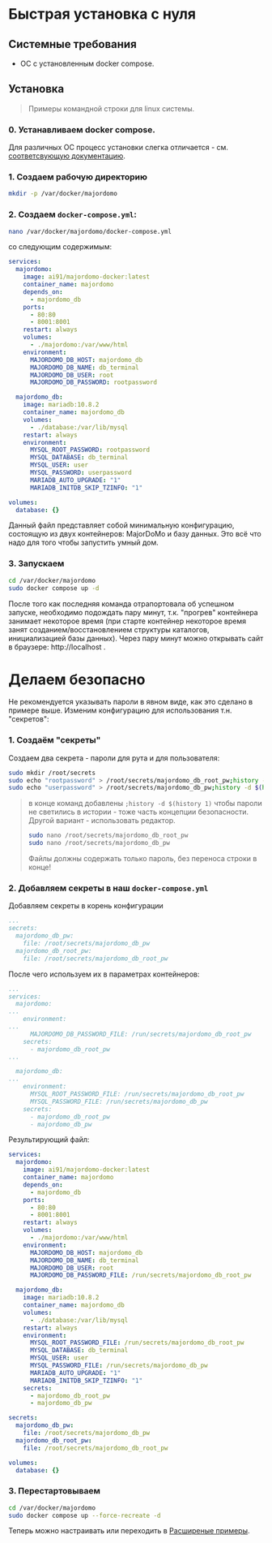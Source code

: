 # Быстрая установка с нуля
## Системные требования
 - ОС с установленным docker compose. 

## Установка
> Примеры командной строки для linux системы.

### 0. Устанавливаем docker compose. 
 Для различных ОС процесс установки слегка отличается - см. [соответсвующую документацию](https://docs.docker.com/compose/install/linux/).
### 1. Создаем рабочую директорию
```sh
mkdir -p /var/docker/majordomo
```

### 2. Создаем `docker-compose.yml`:
```sh
nano /var/docker/majordomo/docker-compose.yml
```
со следующим содержимым:
```yml
services:
  majordomo:
    image: ai91/majordomo-docker:latest
    container_name: majordomo
    depends_on:
      - majordomo_db
    ports:
      - 80:80
      - 8001:8001
    restart: always
    volumes:
      - ./majordomo:/var/www/html
    environment:
      MAJORDOMO_DB_HOST: majordomo_db
      MAJORDOMO_DB_NAME: db_terminal
      MAJORDOMO_DB_USER: root
      MAJORDOMO_DB_PASSWORD: rootpassword

  majordomo_db:
    image: mariadb:10.8.2
    container_name: majordomo_db
    volumes:
      - ./database:/var/lib/mysql
    restart: always
    environment:
      MYSQL_ROOT_PASSWORD: rootpassword
      MYSQL_DATABASE: db_terminal
      MYSQL_USER: user
      MYSQL_PASSWORD: userpassword
      MARIADB_AUTO_UPGRADE: "1"
      MARIADB_INITDB_SKIP_TZINFO: "1"

volumes:
  database: {}

```
Данный файл представляет собой минимальную конфигурацию, состоящую из двух контейнеров: MajorDoMo и базу данных.
Это всё что надо для того чтобы запустить умный дом.

### 3. Запускаем
```sh
cd /var/docker/majordomo
sudo docker compose up -d
```
После того как последняя команда отрапортовала об успешном запуске, необходимо подождать пару минут, т.к. "прогрев" контейнера занимает некоторое время (при старте контейнер некоторое время занят созданием/восстановлением структуры каталогов, инициализацией базы данных). Через пару минут можно открывать сайт в браузере: http://localhost .

# Делаем безопасно
Не рекомендуется указывать пароли в явном виде, как это сделано в примере выше. Изменим конфигурацию для использования т.н. "секретов":

### 1. Создаём "секреты"
 Создаем два секрета - пароли для рута и для пользователя:
```sh
sudo mkdir /root/secrets
sudo echo "rootpassword" > /root/secrets/majordomo_db_root_pw;history -d $(history 1) 
sudo echo "userpassword" > /root/secrets/majordomo_db_pw;history -d $(history 1) 
```
> в конце команд добавлены `;history -d $(history 1)` чтобы пароли не светились в истории - тоже часть концепции безопасности. 
> Другой вариант - использовать редактор.
>```sh
>sudo nano /root/secrets/majordomo_db_root_pw
>sudo nano /root/secrets/majordomo_db_pw
>```
> Файлы должны содержать только пароль, без переноса строки в конце!

### 2. Добавляем секреты в наш `docker-compose.yml`
Добавляем секреты в корень конфигурации
```yml
...
secrets:
  majordomo_db_pw:
    file: /root/secrets/majordomo_db_pw
  majordomo_db_root_pw:
    file: /root/secrets/majordomo_db_root_pw
```
После чего используем их в параметрах контейнеров:
```yml
...
services:
  majordomo:
...
    environment:
...
      MAJORDOMO_DB_PASSWORD_FILE: /run/secrets/majordomo_db_root_pw
    secrets:
      - majordomo_db_root_pw
...

  majordomo_db:
...
    environment:
      MYSQL_ROOT_PASSWORD_FILE: /run/secrets/majordomo_db_root_pw
      MYSQL_PASSWORD_FILE: /run/secrets/majordomo_db_pw
    secrets:
      - majordomo_db_root_pw
      - majordomo_db_pw

```

Результирующий файл:
```yml
services:
  majordomo:
    image: ai91/majordomo-docker:latest
    container_name: majordomo
    depends_on:
      - majordomo_db
    ports:
      - 80:80
      - 8001:8001
    restart: always
    volumes:
      - ./majordomo:/var/www/html
    environment:
      MAJORDOMO_DB_HOST: majordomo_db
      MAJORDOMO_DB_NAME: db_terminal
      MAJORDOMO_DB_USER: root
      MAJORDOMO_DB_PASSWORD_FILE: /run/secrets/majordomo_db_root_pw

  majordomo_db:
    image: mariadb:10.8.2
    container_name: majordomo_db
    volumes:
      - ./database:/var/lib/mysql
    restart: always
    environment:
      MYSQL_ROOT_PASSWORD_FILE: /run/secrets/majordomo_db_root_pw
      MYSQL_DATABASE: db_terminal
      MYSQL_USER: user
      MYSQL_PASSWORD_FILE: /run/secrets/majordomo_db_pw
      MARIADB_AUTO_UPGRADE: "1"
      MARIADB_INITDB_SKIP_TZINFO: "1"
    secrets:
      - majordomo_db_root_pw
      - majordomo_db_pw

secrets:
  majordomo_db_pw:
    file: /root/secrets/majordomo_db_pw
  majordomo_db_root_pw:
    file: /root/secrets/majordomo_db_root_pw

volumes:
  database: {}

```

### 3. Перестартовываем
```sh
cd /var/docker/majordomo
sudo docker compose up --force-recreate -d
```

Теперь можно настраивать или переходить в [Расширеные примеры](advanced.md).
